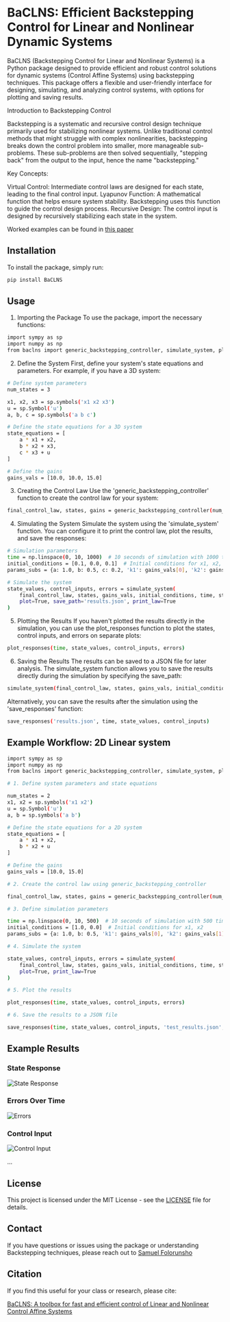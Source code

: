 # BaCLNS: Efficient Backstepping Control for Linear and Nonlinear Dynamic Systems

BaCLNS (Backstepping Control for Linear and Nonlinear Systems) is a Python package designed to provide efficient and robust control solutions for dynamic systems (Control Affine Systems) using backstepping techniques. This package offers a flexible and user-friendly interface for designing, simulating, and analyzing control systems, with options for plotting and saving results.

Introduction to Backstepping Control

Backstepping is a systematic and recursive control design technique primarily used for stabilizing nonlinear systems. Unlike traditional control methods that might struggle with complex nonlinearities, backstepping breaks down the control problem into smaller, more manageable sub-problems. These sub-problems are then solved sequentially, "stepping back" from the output to the input, hence the name "backstepping."

Key Concepts:

Virtual Control: Intermediate control laws are designed for each state, leading to the final control input.
Lyapunov Function: A mathematical function that helps ensure system stability. Backstepping uses this function to guide the control design process.
Recursive Design: The control input is designed by recursively stabilizing each state in the system.

Worked examples can be found in [this paper]( https://doi.org/10.1016/B978-0-12-817582-8.00008-8)


## Installation

To install the package, simply run:

```bash
pip install BaCLNS
```

## Usage

1. Importing the Package
To use the package, import the necessary functions:

```bash
import sympy as sp
import numpy as np
from baclns import generic_backstepping_controller, simulate_system, plot_responses, save_responses
```

2. Define the System 
First, define your system's state equations and parameters. For example, if you have a 3D system:

```bash
# Define system parameters
num_states = 3

x1, x2, x3 = sp.symbols('x1 x2 x3')
u = sp.Symbol('u')
a, b, c = sp.symbols('a b c')

# Define the state equations for a 3D system
state_equations = [
    a * x1 + x2,
    b * x2 + x3,
    c * x3 + u
]

# Define the gains
gains_vals = [10.0, 10.0, 15.0]
```
3. Creating the Control Law
Use the 'generic_backstepping_controller' function to create the control law for your system:

```bash
final_control_law, states, gains = generic_backstepping_controller(num_states, state_equations, 'u', gains_vals)
```

4. Simulating the System
Simulate the system using the 'simulate_system' function. You can configure it to print the control law, plot the results, and save the responses:

```bash 
# Simulation parameters
time = np.linspace(0, 10, 1000)  # 10 seconds of simulation with 1000 time steps
initial_conditions = [0.1, 0.0, 0.1]  # Initial conditions for x1, x2, x3
params_subs = {a: 1.0, b: 0.5, c: 0.2, 'k1': gains_vals[0], 'k2': gains_vals[1], 'k3': gains_vals[2]}

# Simulate the system
state_values, control_inputs, errors = simulate_system(
    final_control_law, states, gains_vals, initial_conditions, time, state_equations, params_subs, 
    plot=True, save_path='results.json', print_law=True
)
```

5. Plotting the Results
If you haven't plotted the results directly in the simulation, you can use the plot_responses function to plot the states, control inputs, and errors on separate plots:

```bash
plot_responses(time, state_values, control_inputs, errors)
```

6. Saving the Results
The results can be saved to a JSON file for later analysis. The simulate_system function allows you to save the results directly during the simulation by specifying the save_path:

```bash
simulate_system(final_control_law, states, gains_vals, initial_conditions, time, state_equations, params_subs, save_path='results.json')
```

Alternatively, you can save the results after the simulation using the 'save_responses' function:

```bash
save_responses('results.json', time, state_values, control_inputs)
```

## Example Workflow: 2D Linear system

```bash
import sympy as sp
import numpy as np
from baclns import generic_backstepping_controller, simulate_system, plot_responses, save_responses

# 1. Define system parameters and state equations

num_states = 2
x1, x2 = sp.symbols('x1 x2')
u = sp.Symbol('u')
a, b = sp.symbols('a b')

# Define the state equations for a 2D system
state_equations = [
    a * x1 + x2,
    b * x2 + u
]

# Define the gains
gains_vals = [10.0, 15.0]

# 2. Create the control law using generic_backstepping_controller

final_control_law, states, gains = generic_backstepping_controller(num_states, state_equations, 'u', gains_vals)

# 3. Define simulation parameters

time = np.linspace(0, 10, 500)  # 10 seconds of simulation with 500 time steps
initial_conditions = [1.0, 0.0]  # Initial conditions for x1, x2
params_subs = {a: 1.0, b: 0.5, 'k1': gains_vals[0], 'k2': gains_vals[1]}

# 4. Simulate the system

state_values, control_inputs, errors = simulate_system(
    final_control_law, states, gains_vals, initial_conditions, time, state_equations, params_subs, 
    plot=True, print_law=True
)

# 5. Plot the results

plot_responses(time, state_values, control_inputs, errors)

# 6. Save the results to a JSON file

save_responses(time, state_values, control_inputs, 'test_results.json', errors)
```


## Example Results

### State Response
![State Response](https://github.com/sof-danny/BaCLNS/blob/main/tests/states_response.png)

### Errors Over Time
![Errors](https://github.com/sof-danny/BaCLNS/blob/main/tests/errors.png)

### Control Input
![Control Input](https://github.com/sof-danny/BaCLNS/blob/main/tests/control_input.png)

...

## License
This project is licensed under the MIT License - see the [LICENSE](https://github.com/sof-danny/BaCLNS/blob/main/LICENSE) file for details.



## Contact 
If you have questions or issues using the package or understanding Backstepping techniques, please reach out to [Samuel Folorunsho](https://github.com/sof-danny)

## Citation
If you find this useful for your class or research, please cite:

[BaCLNS: A toolbox for fast and efficient control of Linear and Nonlinear Control Affine Systems](https://www.arxiv.org/pdf/2409.09609)

